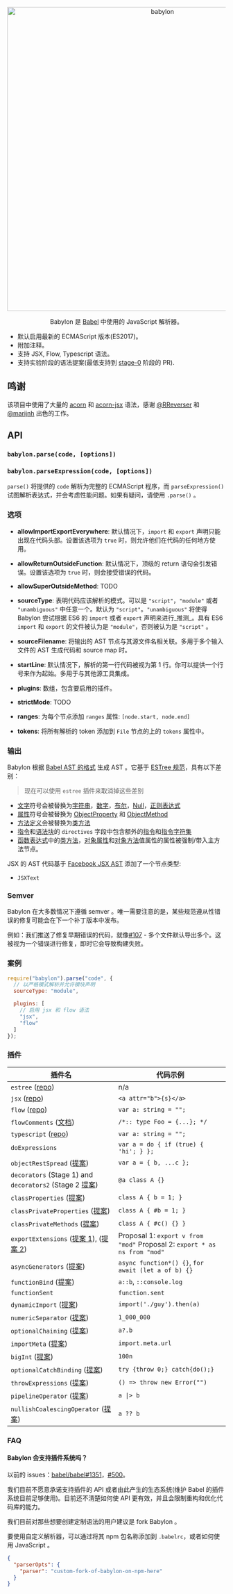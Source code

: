 <p align="center">
  <img alt="babylon" src="https://raw.githubusercontent.com/babel/logo/master/babylon.png" width="700">
</p>

<p align="center">
  Babylon 是 <a href="https://github.com/babel/babel">Babel</a> 中使用的 JavaScript 解析器。
</p>

 - 默认启用最新的 ECMAScript 版本(ES2017)。
 - 附加注释。
 - 支持 JSX, Flow, Typescript 语法。
 - 支持实验阶段的语法提案(最低支持到 [stage-0](https://github.com/tc39/proposals/blob/master/stage-0-proposals.md) 阶段的 PR).

## 鸣谢

该项目中使用了大量的 [acorn](https://github.com/marijnh/acorn) 和 [acorn-jsx](https://github.com/RReverser/acorn-jsx) 语法，感谢 [@RReverser](https://github.com/RReverser) 和 [@marijnh](https://github.com/marijnh) 出色的工作。

## API

### `babylon.parse(code, [options])`

### `babylon.parseExpression(code, [options])`

`parse()` 将提供的 `code` 解析为完整的 ECMAScript 程序，而 `parseExpression()` 试图解析表达式，并会考虑性能问题。如果有疑问，请使用 `.parse()` 。

### 选项

- **allowImportExportEverywhere**: 默认情况下，`import` 和 `export` 声明只能出现在代码头部。设置该选项为 `true` 时，则允许他们在代码的任何地方使用。

- **allowReturnOutsideFunction**: 默认情况下，顶级的 return 语句会引发错误。设置该选项为 `true` 时，则会接受错误的代码。

- **allowSuperOutsideMethod**: TODO

- **sourceType**: 表明代码应该解析的模式。可以是 `"script"`，`"module"` 或者 `"unambiguous"` 中任意一个。默认为 `"script"`。`"unambiguous"` 将使得 Babylon 尝试根据 ES6 的 `import` 或者 `export` 声明来进行_推测_。具有 ES6 `import` 和 `export` 的文件被认为是 `"module"`，否则被认为是 `"script"` 。

- **sourceFilename**: 将输出的 AST 节点与其源文件名相关联。多用于多个输入文件的 AST 生成代码和 source map 时。

- **startLine**: 默认情况下，解析的第一行代码被视为第 1 行。你可以提供一个行号来作为起始。多用于与其他源工具集成。

- **plugins**: 数组，包含要启用的插件。

- **strictMode**: TODO

- **ranges**: 为每个节点添加 `ranges` 属性: `[node.start, node.end]`

- **tokens**: 将所有解析的 token 添加到 `File` 节点的上的 `tokens` 属性中。

### 输出

Babylon 根据 [Babel AST 的格式][Babel AST format] 生成 AST 。它基于 [ESTree 规范][ESTree spec]，具有以下差别：

> 现在可以使用 `estree` 插件来取消掉这些差别

- [文字][Literal]符号会被替换为[字符串][StringLiteral]，[数字][NumericLiteral]，[布尔][BooleanLiteral]，[Null][NullLiteral]，[正则表达式][RegExpLiteral]
- [属性][Property]符号会被替换为 [ObjectProperty][] 和 [ObjectMethod][]
- [方法定义][MethodDefinition]会被替换为[类方法][ClassMethod]
- [指令][Program]和[语法块][BlockStatement]的 `directives` 字段中包含额外的[指令][Directive]和[指令字符集][DirectiveLiteral]
- [函数表达式][FunctionExpression]中的[类方法][ClassMethod]，[对象属性][ObjectProperty]和[对象方法][ObjectMethod]值属性的属性被强制/带入主方法节点。

JSX 的 AST 代码基于 [Facebook JSX AST][] 添加了一个节点类型:

- `JSXText`

[Babel AST format]: https://github.com/babel/babylon/blob/master/ast/spec.md
[ESTree spec]: https://github.com/estree/estree

[Literal]: https://github.com/estree/estree/blob/master/es5.md#literal
[Property]: https://github.com/estree/estree/blob/master/es5.md#property
[MethodDefinition]: https://github.com/estree/estree/blob/master/es2015.md#methoddefinition

[StringLiteral]: https://github.com/babel/babylon/blob/master/ast/spec.md#stringliteral
[NumericLiteral]: https://github.com/babel/babylon/blob/master/ast/spec.md#numericliteral
[BooleanLiteral]: https://github.com/babel/babylon/blob/master/ast/spec.md#booleanliteral
[NullLiteral]: https://github.com/babel/babylon/blob/master/ast/spec.md#nullliteral
[RegExpLiteral]: https://github.com/babel/babylon/blob/master/ast/spec.md#regexpliteral
[ObjectProperty]: https://github.com/babel/babylon/blob/master/ast/spec.md#objectproperty
[ObjectMethod]: https://github.com/babel/babylon/blob/master/ast/spec.md#objectmethod
[ClassMethod]: https://github.com/babel/babylon/blob/master/ast/spec.md#classmethod
[Program]: https://github.com/babel/babylon/blob/master/ast/spec.md#programs
[BlockStatement]: https://github.com/babel/babylon/blob/master/ast/spec.md#blockstatement
[Directive]: https://github.com/babel/babylon/blob/master/ast/spec.md#directive
[DirectiveLiteral]: https://github.com/babel/babylon/blob/master/ast/spec.md#directiveliteral
[FunctionExpression]: https://github.com/babel/babylon/blob/master/ast/spec.md#functionexpression

[Facebook JSX AST]: https://github.com/facebook/jsx/blob/master/AST.md

### Semver

Babylon 在大多数情况下遵循 semver 。唯一需要注意的是，某些规范遵从性错误的修复可能会在下一个补丁版本中发布。

例如：我们推送了修复早期错误的代码，就像[#107](https://github.com/babel/babylon/pull/107) - 多个文件默认导出多个。这被视为一个错误进行修复，即时它会导致构建失败。

### 案例

```javascript
require("babylon").parse("code", {
  // 以严格模式解析并允许模块声明
  sourceType: "module",

  plugins: [
    // 启用 jsx 和 flow 语法
    "jsx",
    "flow"
  ]
});
```

### 插件

| 插件名 | 代码示例 |
|------|--------------|
| `estree` ([repo](https://github.com/estree/estree)) | n/a |
| `jsx` ([repo](https://facebook.github.io/jsx/)) | `<a attr="b">{s}</a>` |
| `flow` ([repo](https://github.com/facebook/flow)) | `var a: string = "";` |
| `flowComments` ([文档](https://flow.org/en/docs/types/comments/)) | `/*:: type Foo = {...}; */` |
| `typescript` ([repo](https://github.com/Microsoft/TypeScript)) | `var a: string = "";` |
| `doExpressions` | `var a = do { if (true) { 'hi'; } };` |
| `objectRestSpread` ([提案](https://github.com/tc39/proposal-object-rest-spread)) | `var a = { b, ...c };` |
| `decorators` (Stage 1) and `decorators2` (Stage 2 [提案](https://github.com/tc39/proposal-decorators)) | `@a class A {}` |
| `classProperties` ([提案](https://github.com/tc39/proposal-class-public-fields)) | `class A { b = 1; }` |
| `classPrivateProperties` ([提案](https://github.com/tc39/proposal-private-fields)) | `class A { #b = 1; }` |
| `classPrivateMethods` ([提案](https://github.com/tc39/proposal-private-methods)) | `class A { #c() {} }` |
| `exportExtensions` ([提案 1](https://github.com/leebyron/ecmascript-export-default-from)), ([提案 2](https://github.com/leebyron/ecmascript-export-ns-from)) | Proposal 1: `export v from "mod"` Proposal 2: `export * as ns from "mod"` |
| `asyncGenerators` ([提案](https://github.com/tc39/proposal-async-iteration)) | `async function*() {}`, `for await (let a of b) {}` |
| `functionBind` ([提案](https://github.com/zenparsing/es-function-bind)) | `a::b`, `::console.log` |
| `functionSent` | `function.sent` |
| `dynamicImport` ([提案](https://github.com/tc39/proposal-dynamic-import)) | `import('./guy').then(a)` |
| `numericSeparator` ([提案](https://github.com/samuelgoto/proposal-numeric-separator)) | `1_000_000` |
| `optionalChaining` ([提案](https://github.com/tc39/proposal-optional-chaining)) | `a?.b` |
| `importMeta` ([提案](https://github.com/tc39/proposal-import-meta)) | `import.meta.url` |
| `bigInt` ([提案](https://github.com/tc39/proposal-bigint)) | `100n` |
| `optionalCatchBinding` ([提案](https://github.com/babel/proposals/issues/7)) | `try {throw 0;} catch{do();}` |
| `throwExpressions` ([提案](https://github.com/babel/proposals/issues/23)) | `() => throw new Error("")` |
| `pipelineOperator` ([提案](https://github.com/babel/proposals/issues/29)) | `a \|> b` |
| `nullishCoalescingOperator` ([提案](https://github.com/babel/proposals/issues/14)) | `a ?? b` |

### FAQ

#### Babylon 会支持插件系统吗？

以前的 issues：[babel/babel#1351](https://github.com/babel/babel/issues/1351)，[#500](https://github.com/babel/babylon/issues/500)。

我们目前不愿意承诺支持插件的 API 或者由此产生的生态系统(维护 Babel 的插件系统目前足够使用)。目前还不清楚如何使 API 更有效，并且会限制重构和优化代码库的能力。

我们目前对那些想要创建定制语法的用户建议是 fork Babylon 。

要使用自定义解析器，可以通过将其 npm 包名称添加到 `.babelrc`，或者如何使用 JavaScript 。

```json
{
  "parserOpts": {
    "parser": "custom-fork-of-babylon-on-npm-here"
  }
}
```
